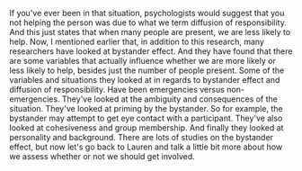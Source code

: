 If you've ever been in that situation, psychologists would suggest that you not
helping the person was due to what we term diffusion of responsibility. And
this just states that when many people are present, we are less likely to help.
Now, I mentioned earlier that, in addition to this research, many researchers
have looked at bystander effect. And they have found that there are some
variables that actually influence whether we are more likely or less likely to
help, besides just the number of people present. Some of the variables and
situations they looked at in regards to bystander effect and diffusion of
responsibility. Have been emergencies versus non-emergencies. They've looked at
the ambiguity and consequences of the situation. They've looked at priming by
the bystander. So for example, the bystander may attempt to get eye contact
with a participant. They've also looked at cohesiveness and group membership.
And finally they looked at personality and background. There are lots of
studies on the bystander effect, but now let's go back to Lauren and talk a
little bit more about how we assess whether or not we should get involved.
